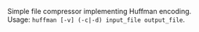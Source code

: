 Simple file compressor implementing Huffman encoding.  
Usage: `huffman [-v] (-c|-d) input_file output_file`.